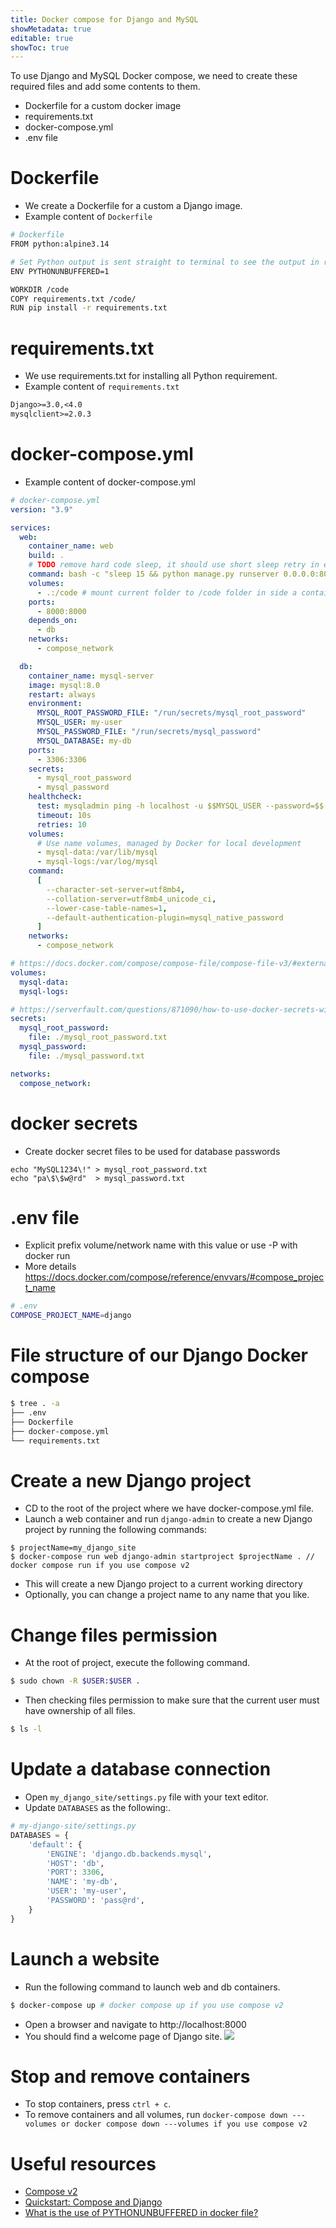 ```yaml
---
title: Docker compose for Django and MySQL
showMetadata: true
editable: true
showToc: true
---
```


To use Django and MySQL Docker compose, we need to create these required files and add some contents to them.
- Dockerfile for a custom docker image
- requirements.txt
- docker-compose.yml
- .env file

# Dockerfile
- We create a Dockerfile for a custom a Django image.
- Example content of `Dockerfile`
```sh
# Dockerfile
FROM python:alpine3.14

# Set Python output is sent straight to terminal to see the output in realtime.
ENV PYTHONUNBUFFERED=1

WORKDIR /code
COPY requirements.txt /code/
RUN pip install -r requirements.txt

```

# requirements.txt
- We use requirements.txt for installing all Python requirement.
- Example content of `requirements.txt`
```txt
Django>=3.0,<4.0
mysqlclient>=2.0.3

```

# docker-compose.yml
- Example content of docker-compose.yml
```yml
# docker-compose.yml
version: "3.9"

services:
  web:
    container_name: web
    build: .
    # TODO remove hard code sleep, it should use short sleep retry in entrypoint.sh
    command: bash -c "sleep 15 && python manage.py runserver 0.0.0.0:8000"
    volumes:
      - .:/code # mount current folder to /code folder in side a container
    ports:
      - 8000:8000
    depends_on:
      - db
    networks:
      - compose_network

  db:
    container_name: mysql-server
    image: mysql:8.0
    restart: always
    environment:
      MYSQL_ROOT_PASSWORD_FILE: "/run/secrets/mysql_root_password"
      MYSQL_USER: my-user
      MYSQL_PASSWORD_FILE: "/run/secrets/mysql_password"
      MYSQL_DATABASE: my-db
    ports:
      - 3306:3306
    secrets:
      - mysql_root_password
      - mysql_password
    healthcheck:
      test: mysqladmin ping -h localhost -u $$MYSQL_USER --password=$$(cat /run/secrets/mysql_password)
      timeout: 10s
      retries: 10
    volumes:
      # Use name volumes, managed by Docker for local development
      - mysql-data:/var/lib/mysql
      - mysql-logs:/var/log/mysql
    command:
      [
        --character-set-server=utf8mb4,
        --collation-server=utf8mb4_unicode_ci,
        --lower-case-table-names=1,
        --default-authentication-plugin=mysql_native_password
      ]
    networks:
      - compose_network

# https://docs.docker.com/compose/compose-file/compose-file-v3/#external-1
volumes:
  mysql-data:
  mysql-logs:

# https://serverfault.com/questions/871090/how-to-use-docker-secrets-without-a-swarm-cluster
secrets:
  mysql_root_password:
    file: ./mysql_root_password.txt
  mysql_password:
    file: ./mysql_password.txt

networks:
  compose_network:

```

# docker secrets
- Create docker secret files to be used for database passwords

```shell
echo "MySQL1234\!" > mysql_root_password.txt
echo "pa\$\$w@rd"  > mysql_password.txt
```

# .env file
- Explicit prefix volume/network name with this value or use -P with docker run
- More details https://docs.docker.com/compose/reference/envvars/#compose_project_name
```sh
# .env
COMPOSE_PROJECT_NAME=django

```

# File structure of our Django Docker compose
```sh
$ tree . -a
├── .env
├── Dockerfile
├── docker-compose.yml
└── requirements.txt

```

# Create a new Django project
- CD to the root of the project where we have docker-compose.yml file.
- Launch a web container and run `django-admin` to create a new Django project by running the following commands:
```
$ projectName=my_django_site
$ docker-compose run web django-admin startproject $projectName . // docker compose run if you use compose v2

```
- This will create a new Django project to a current working directory
- Optionally, you can change a project name to any name that you like.

# Change files permission
- At the root of project, execute the following command.
```sh
$ sudo chown -R $USER:$USER .
```
- Then checking files permission to make sure that the current user must have ownership of all files.
```sh
$ ls -l
```

# Update a database connection
- Open `my_django_site/settings.py` file with your text editor.
- Update `DATABASES` as the following:.

```python
# my-django-site/settings.py
DATABASES = {
    'default': {
        'ENGINE': 'django.db.backends.mysql',
        'HOST': 'db',
        'PORT': 3306,
        'NAME': 'my-db',
        'USER': 'my-user',
        'PASSWORD': 'pass@rd',
    }
}

```

# Launch a website
- Run the following command to launch web and db containers.
```sh
$ docker-compose up # docker compose up if you use compose v2
```
- Open a browser and navigate to http://localhost:8000
- You should find a welcome page of Django site.
![](images/django-welcome-page.png)

# Stop and remove containers
- To stop containers, press `ctrl + c`.
- To remove containers and all volumes, run `docker-compose down ---volumes or docker compose down ---volumes if you use compose v2`

# Useful resources
- [Compose v2](https://github.com/docker/compose-cli)
- [Quickstart: Compose and Django](https://docs.docker.com/samples/django/)
- [What is the use of PYTHONUNBUFFERED in docker file?](https://stackoverflow.com/a/59812588/1872200)